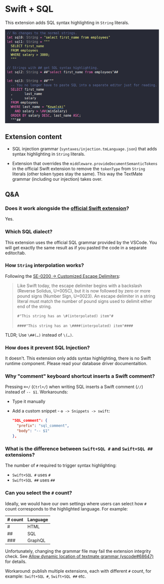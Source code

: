 # Swift + SQL

This extension adds SQL syntax highlighting in `String` literals.

![example](https://raw.githubusercontent.com/LiarPrincess/VSCode-Swift-syntax-highlighting/refs/heads/main/extension_sql/example.png)

## Extension content

- SQL injection grammar (`syntaxes/injection.tmLanguage.json`) that adds syntax highlighting in `String` literals.

- Extension that overrides the `middleware.provideDocumentSemanticTokens` in the official Swift extension to remove the `tokenType` from `String` literals (other token types stay the same). This way the TextMate grammar (including our injection) takes over.

## Q&A

### Does it work alongside the [official Swift extension](https://marketplace.visualstudio.com/items?itemName=swiftlang.swift-vscode)?

Yes.

### Which SQL dialect?

This extension uses the official SQL grammar provided by the VSCode. You will get exactly the same result as if you pasted the code in a separate editor/tab.

### How `String` interpolation works?

Following the [SE-0200 -> Customized Escape Delimiters](https://github.com/swiftlang/swift-evolution/blob/main/proposals/0200-raw-string-escaping.md#customized-escape-delimiters):

> Like Swift today, the escape delimiter begins with a backslash (Reverse Solidus, U+005C), but it is now followed by zero or more pound signs (Number Sign, U+0023). An escape delimiter in a string literal must match the number of pound signs used to delimit either end of the string.
>
> ```
> #"This string has an \#(interpolated) item"#
>
> ####"This string has an \####(interpolated) item"####
> ```

TLDR; Use `\##(…)` instead of `\(…)`.

### How does it prevent SQL Injection?

It doesn't. This extension only adds syntax highlighting, there is no Swift runtime component. Please read your database driver documentaition.

### Why "comment" keyboard shortcut inserts a Swift comment?

Pressing `⌘+/` (`Ctrl+/`) when writing SQL inserts a Swift comment (`//`) instead of `-- $1`. Workarounds:
- Type it manually
- Add a custom snippet - `⚙️ -> Snippets -> swift`:

  ```json
  "SQL_comment": {
    "prefix": "sql_comment",
    "body": "-- $1"
  },
  ```

### What is the difference between `Swift+SQL #` and `Swift+SQL ##` extensions?

The number of `#` required to trigger syntax highlighting:
- `Swift+SQL #` uses `#`
- `Swift+SQL ##` uses `##`

### Can you select the `#` count?

Ideally, we would have our own settings where users can select how `#` count corresponds to the highlighted language. For example:

|# count|Language|
|-------|--------|
| #     | HTML   |
| ##    | SQL    |
| ###   | GraphQL|

Unfortunately, changing the grammar file may fail the extension integrity check. See [Allow dynamic location of textmate grammar (vscode#68647)](https://github.com/microsoft/vscode/issues/68647) for details.

Workaround: publish multiple extensions, each with different `#` count, for example: `Swift+SQL #`, `Swift+SQL ##` etc.
